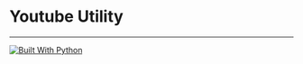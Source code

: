 # Youtube Utility

---

[![Built With Python](https://raw.githubusercontent.com/Advik-B/Badges-n--Shit/Images/badges/built/built-with-python.svg)](https://www.python.org/about/)
